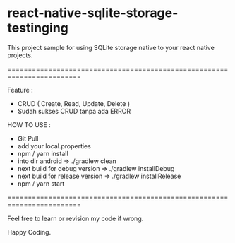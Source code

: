 # react-native-sqlite-storage-testinging

This project sample for using SQLite storage native to your react native projects.

========================================================================

Feature : 
* CRUD ( Create, Read, Update, Delete )
* Sudah sukses CRUD tanpa ada ERROR


HOW TO USE :
* Git Pull
* add your local.properties
* npm / yarn install
* into dir android => ./gradlew clean
* next build for debug version => ./gradlew installDebug
* next build for release version => ./gradlew installRelease
* npm / yarn start



========================================================================

Feel free to learn or revision my code if wrong.

Happy Coding.
